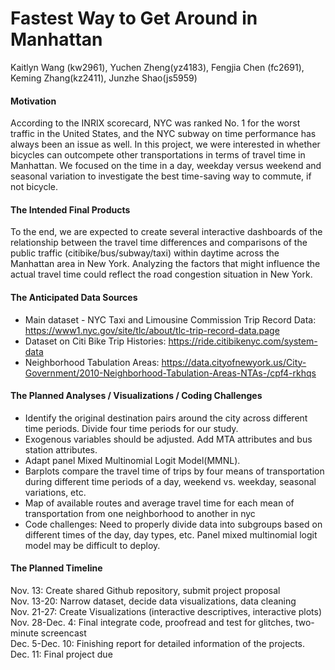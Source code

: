 Fastest Way to Get Around in Manhattan
================
Kaitlyn Wang (kw2961), Yuchen Zheng(yz4183), Fengjia Chen (fc2691),
Keming Zhang(kz2411), Junzhe Shao(js5959)

#### Motivation

According to the INRIX scorecard, NYC was ranked No. 1 for the worst
traffic in the United States, and the NYC subway on time performance has
always been an issue as well. In this project, we were interested in
whether bicycles can outcompete other transportations in terms of travel
time in Manhattan. We focused on the time in a day, weekday versus
weekend and seasonal variation to investigate the best time-saving way
to commute, if not bicycle.

#### The Intended Final Products

To the end, we are expected to create several interactive dashboards of
the relationship between the travel time differences and comparisons of
the public traffic (citibike/bus/subway/taxi) within daytime across the
Manhattan area in New York. Analyzing the factors that might influence
the actual travel time could reflect the road congestion situation in
New York.

#### The Anticipated Data Sources

-   Main dataset - NYC Taxi and Limousine Commission Trip Record Data:
    <https://www1.nyc.gov/site/tlc/about/tlc-trip-record-data.page>  
-   Dataset on Citi Bike Trip Histories:
    <https://ride.citibikenyc.com/system-data>  
-   Neighborhood Tabulation Areas:
    <https://data.cityofnewyork.us/City-Government/2010-Neighborhood-Tabulation-Areas-NTAs-/cpf4-rkhqs>

#### The Planned Analyses / Visualizations / Coding Challenges

-   Identify the original destination pairs around the city across
    different time periods. Divide four time periods for our study.
-   Exogenous variables should be adjusted. Add MTA attributes and bus
    station attributes.
-   Adapt panel Mixed Multinomial Logit Model(MMNL).
-   Barplots compare the travel time of trips by four means of
    transportation during different time periods of a day, weekend
    vs. weekday, seasonal variations, etc.
-   Map of available routes and average travel time for each mean of
    transportation from one neighborhood to another in nyc
-   Code challenges: Need to properly divide data into subgroups based
    on different times of the day, day types, etc. Panel mixed
    multinomial logit model may be difficult to deploy.

#### The Planned Timeline

Nov. 13: Create shared Github repository, submit project proposal  
Nov. 13-20: Narrow dataset, decide data visualizations, data cleaning  
Nov. 21-27: Create Visualizations (interactive descriptives, interactive
plots)  
Nov. 28-Dec. 4: Final integrate code, proofread and test for glitches,
two-minute screencast  
Dec. 5-Dec. 10: Finishing report for detailed information of the
projects.  
Dec. 11: Final project due
